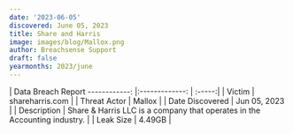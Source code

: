 ```yaml
---
date: '2023-06-05'
discovered: June 05, 2023
title: Share and Harris
image: images/blog/Mallox.png
author: Breachsense Support
draft: false
yearmonths: 2023/june
---
```



| Data Breach Report
------------:     |:-------------:    | :-----:|
| Victim      | shareharris.com      | 
| Threat Actor      | Mallox      | 
| Date Discovered      | Jun 05, 2023      | 
| Description      | Share & Harris LLC is a company that operates in the Accounting industry.      | 
| Leak Size      | 4.49GB      | 

